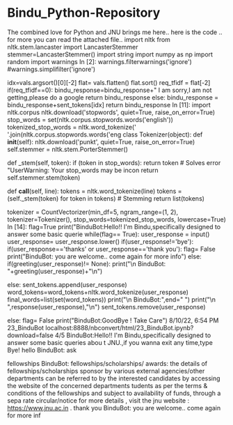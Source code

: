 # Bindu_Python-Repository
The combined love for Python and JNU brings me here..
here is the code .. for more you can read the attached file..
import nltk
from nltk.stem.lancaster import LancasterStemmer
stemmer=LancasterStemmer()
import string
import numpy as np
import random
import warnings
In [2]:
warnings.filterwarnings('ignore')
#warnings.simplifilter('ignore')

idx=vals.argsort()[0][-2]
 flat= vals.flatten()
 flat.sort()
 req_tfidf = flat[-2]
 if(req_tfidf==0):
 bindu_response=bindu_response+" I am sorry,I am not getting,please do a google 
 return bindu_response 
 else:
 bindu_response = bindu_response+sent_tokens[idx]
 return bindu_response
In [11]:
import nltk.corpus
nltk.download('stopwords', quiet=True, raise_on_error=True)
stop_words = set(nltk.corpus.stopwords.words('english'))
tokenized_stop_words = nltk.word_tokenize(' '.join(nltk.corpus.stopwords.words('eng
class Tokenizer(object):
 def __init__(self):
 nltk.download('punkt', quiet=True, raise_on_error=True)
 self.stemmer = nltk.stem.PorterStemmer()
 
 def _stem(self, token):
 if (token in stop_words):
 return token # Solves error "UserWarning: Your stop_words may be incon
 return self.stemmer.stem(token)
 
 def __call__(self, line):
 tokens = nltk.word_tokenize(line)
 tokens = (self._stem(token) for token in tokens) # Stemming
 return list(tokens)
 
tokenizer = CountVectorizer(min_df=5,
 ngram_range=(1, 2),
 tokenizer=Tokenizer(),
 stop_words=tokenized_stop_words,
lowercase=True)
In [14]:
flag=True
print("BinduBot:Hello!! I'm Bindu,specifically designed to answer some basic querie
while(flag== True):
 user_response = input()
 user_response= user_response.lower()
 if(user_response!='bye'):
 if(user_response=='thanks' or user_response=='thank you'):
 flag= False
 print("BinduBot: you are welcome.. come again for more info")
 else:
 if(greeting(user_response)!= None):
 print("\n BinduBot: "+greeting(user_response)+"\n")
 
 else:
 sent_tokens.append(user_response)
 word_tokens=word_tokens+nltk.word_tokenize(user_response)
 final_words=list(set(word_tokens))
 print("\n BinduBot:",end=" ")
 print("\n ",response(user_response),"\n")
 sent_tokens.remove(user_response)
 
 else:
 flag= False
 print("BinduBot:GoodBye ! Take Care")
8/10/22, 6:54 PM 23_BinduBot
localhost:8888/nbconvert/html/23_BinduBot.ipynb?download=false 4/5
BinduBot:Hello!! I'm Bindu,specifically designed to answer some basic queries abou
t JNU.,if you wanna exit any time,type Bye!
hello
 BinduBot: ask 





 
fellowships
 BinduBot: 
 fellowships/scholarships/ awards:
the details of fellowships/scholarships sponsor by various external agencies/other
departments can be referred to by the interested
candidates by accessing the website of the concerned departments
tudents as per the terms &
conditions of the fellowships and subject to availability of funds, through a sepa
rate circular/notice
for more details , visit the jnu website : https://www.jnu.ac.in . 
thank you
BinduBot: you are welcome.. come again for more inf

